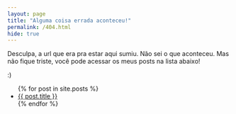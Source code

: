 ```yaml
---
layout: page
title: "Alguma coisa errada aconteceu!"
permalink: /404.html
hide: true
---
```

Desculpa, a url que era pra estar aqui sumiu. Não sei o que aconteceu. Mas não fique triste, você pode acessar os meus posts na lista abaixo!

:)

<ul>
  {% for post in site.posts %}
    <li>
      <a href="{{ post.url }}">{{ post.title }}</a>
    </li>
  {% endfor %}
</ul>
